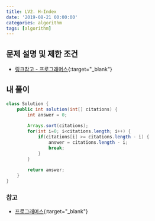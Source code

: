 ```yaml
---
title: LV2. H-Index
date: '2019-08-21 00:00:00'
categories: algorithm
tags: [algorithm]
---
```


## 문제 설명 및 제한 조건

* [링크참고 - 프로그래머스](https://programmers.co.kr/learn/courses/30/lessons/42747){:target="_blank"}

## 내 풀이

```java
class Solution {
    public int solution(int[] citations) {
        int answer = 0;
        
        Arrays.sort(citations);
        for(int i=0; i<citations.length; i++) {
        	if(citations[i] >= citations.length - i) {
        		answer = citations.length - i;
        		break;
        	}
        }
        
        return answer;
    }
}
```

### 참고

* [프로그래머스](https://programmers.co.kr/learn/courses/30/lessons/42747){:target="_blank"}
